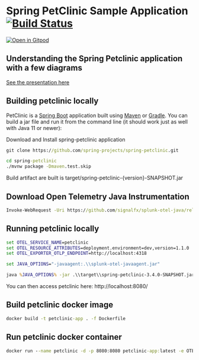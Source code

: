 # Spring PetClinic Sample Application [![Build Status](https://github.com/spring-projects/spring-petclinic/actions/workflows/maven-build.yml/badge.svg)](https://github.com/spring-projects/spring-petclinic/actions/workflows/maven-build.yml)

[![Open in Gitpod](https://gitpod.io/button/open-in-gitpod.svg)](https://gitpod.io/#https://github.com/spring-projects/spring-petclinic)

## Understanding the Spring Petclinic application with a few diagrams
<a href="https://speakerdeck.com/michaelisvy/spring-petclinic-sample-application">See the presentation here</a>

## Building petclinic locally
PetClinic is a [Spring Boot](https://spring.io/guides/gs/spring-boot) application built using [Maven](https://spring.io/guides/gs/maven/) or [Gradle](https://spring.io/guides/gs/gradle/). You can build a jar file and run it from the command line (it should work just as well with Java 11 or newer):


Download and Install spring-petclinic application
```cmd
git clone https://github.com/spring-projects/spring-petclinic.git
```

```cmd
cd spring-petclinic
./mvnw package -Dmaven.test.skip
```

Build artifact are built is target/spring-petclinic-{version}-SNAPSHOT.jar 

## Download Open Telemetry Java Instrumentation 

```cmd
Invoke-WebRequest -Uri https://github.com/signalfx/splunk-otel-java/releases/latest/download/splunk-otel-javaagent.jar -OutFile splunk-otel-javaagent.jar
```

## Running petclinic locally

```cmd
set OTEL_SERVICE_NAME=petclinic
set OTEL_RESOURCE_ATTRIBUTES=deployment.environment=dev,version=1.1.0
set OTEL_EXPORTER_OTLP_ENDPOINT=http://localhost:4318

set JAVA_OPTIONS="-javaagent:.\\splunk-otel-javaagent.jar"

java %JAVA_OPTIONS% -jar .\\target\\spring-petclinic-3.4.0-SNAPSHOT.jar
```

You can then access petclinic here: http://localhost:8080/

## Build petclinic docker image

```cmd
docker build -t petclinic-app . -f Dockerfile
```

## Run petclinic docker container

```cmd
docker run --name petclinic -d -p 8080:8080 petclinic-app:latest -e OTEL_SERVICE_NAME="petclinic" -e OTEL_RESOURCE_ATTRIBUTES"deployment.environment=dev" -e OTEL_EXPORTER_OTLP_ENDPOINT="http://host.docker.internal:4318" 
```